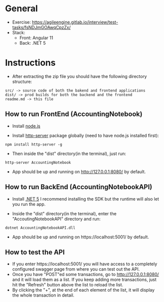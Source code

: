 # General
- Exercise: https://agileengine.gitlab.io/interview/test-tasks/fsNDJmGOAwqCpzZx/
- Stack:
	- Front: Angular 11
	- Back: .NET 5

# Instructions

- After extracting the zip file you should have the following directory structure:
```
src/ -> source code of both the bakend and frontend applications
dist/ -> prod builds for both the backend and the frontend
readme.md -> this file
```
## How to run FrontEnd (AccountingNotebook)

- Install [node.js](https://nodejs.org/en/)

- Install [http-server](https://github.com/http-party/http-server) package globally (need to have node.js installed first):

```
npm install http-server -g
```

- Then inside the "dist" directory(in the terminal), just run:

```
http-server AccountingNotebook
```

- App should be up and running on http://127.0.0.1:8080/ by default.

## How to run BackEnd (AccountingNotebookAPI)

- Install [.NET 5](https://dotnet.microsoft.com/download/dotnet/5.0) I recommend installing the SDK but the runtime will also let you run the app.

- Inside the "dist" directory(in the terminal), enter the "AccoutingNotebookAPI" directory and run:
```
dotnet AccountingNotebookAPI.dll
```

- App should be up and running on https://localhost:5001/ by default.

## How to test the API

- If you enter https://localhost:5001/ you will have access to a completely configured swagger page from where you can test out the API.
- Once you have "POST"ed some transactions, go to http://127.0.0.1:8080/ and it will load them as a list. If you keep adding more transactions, just hit the "Refresh" button above the list to reload the list.
- By clicking the "+", at the end of each element of the list, it will display the whole transaction in detail.
